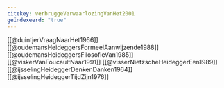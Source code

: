 ```yaml
---
citekey: verbruggeVerwaarlozingVanHet2001
geïndexeerd: "true"
---
```

[[@duintjerVraagNaarHet1966]]
[[@oudemansHeideggersFormeelAanwijzende1988]]
[[@oudemansHeideggersFilosofieVan1985]]
[[@viskerVanFoucaultNaar1991]]
[[@visserNietzscheHeideggerEen1989]]
[[@ijsselingHeideggerDenkenDanken1964]]
[[@ijsselingHeideggerTijdZijn1976]]
